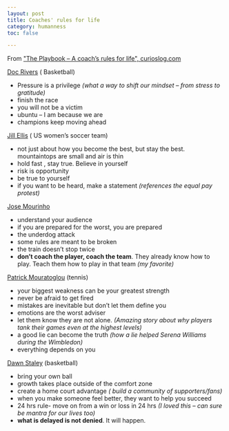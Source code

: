 ```yaml
---
layout: post
title: Coaches' rules for life
category: humanness
toc: false

---
```

From ["The Playbook – A coach’s rules for life", curioslog.com](https://curiouslog.com/the-playbook-a-coachs-rules-for-life/ '"The Playbook – A coach’s rules for life", curioslog.com')

[Doc Rivers](https://en.wikipedia.org/wiki/Doc_Rivers) ( Basketball)

* Pressure is a privilege _(what a way to shift our mindset – from stress to gratitude)_
* finish the race
* you will not be a victim
* ubuntu – I am because we are
* champions keep moving ahead

[Jill Ellis](https://en.wikipedia.org/wiki/Jill_Ellis) ( US women’s soccer team)

* not just about how you become the best, but stay the best. mountaintops are small and air is thin
* hold fast , stay true. Believe in yourself
* risk is opportunity
* be true to yourself
* if you want to be heard, make a statement _(references the equal pay protest)_

[Jose Mourinho](https://en.wikipedia.org/wiki/Jos%C3%A9_Mourinho)

* understand your audience
* if you are prepared for the worst, you are prepared
* the underdog attack
* some rules are meant to be broken
* the train doesn’t stop twice
* **don’t coach the player, coach the team**. They already know how to play. Teach them how to play in that team _(my favorite)_

[Patrick Mouratoglou](https://en.wikipedia.org/wiki/Patrick_Mouratoglou) (tennis)

* your biggest weakness can be your greatest strength
* never be afraid to get fired
* mistakes are inevitable but don’t let them define you
* emotions are the worst adviser
* let them know they are not alone. _(Amazing story about why players tank their games even at the highest levels)_
* a good lie can become the truth _(how a lie helped Serena Williams during the Wimbledon)_
* everything depends on you

[Dawn Staley](https://en.wikipedia.org/wiki/Dawn_Staley) (basketball)

* bring your own ball
* growth takes place outside of the comfort zone
* create a home court advantage _( build a community of supporters/fans)_
* when you make someone feel better, they want to help you succeed
* 24 hrs rule- move on from a win or loss in 24 hrs _(I loved this – can sure be mantra for our lives too)_
* **what is delayed is not denied**. It will happen.